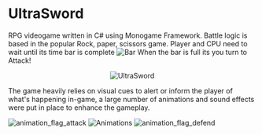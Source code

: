 # UltraSword
RPG videogame written in C# using Monogame Framework. Battle logic is based in the popular Rock, paper, scissors game. 
Player and CPU need to wait until its time bar is complete ![Bar](https://github.com/MethodCa/UltraSword/assets/15893276/4deef50a-4b05-414a-89fa-c902cfbb4aea) When the bar is full its you turn to Attack!

<p align="center">
    <img src="https://github.com/MethodCa/UltraSword/assets/15893276/a0734897-6525-418d-b318-753d079830ea" alt="UltraSword">
</p>

The game heavily relies on visual cues to alert or inform the player of what's happening in-game, a large number of animations and sound effects were put in place to enhance the gameplay.

![animation_flag_attack](https://github.com/MethodCa/UltraSword/assets/15893276/9d69b330-a1bb-40d9-8d69-a47823e18315)
![Animations](https://github.com/MethodCa/UltraSword/assets/15893276/bbb1198e-8272-4327-ac34-7d63440dafc7)
![animation_flag_defend](https://github.com/MethodCa/UltraSword/assets/15893276/b41ede1a-92e9-4719-ae6d-07415fe4946e)
